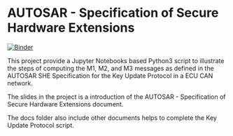 # AUTOSAR - Specification of Secure Hardware Extensions

[![Binder](https://mybinder.org/badge_logo.svg)](https://mybinder.org/v2/gh/yxh1126/secure-hardware-extensions/HEAD?filepath=script)

This project provide a Jupyter Notebooks based Python3 script to illustrate the steps of computing the M1, M2, and M3 messages as defined in the AUTOSAR SHE Specification for the Key Update Protocol in a ECU CAN network. 

The slides in the project is a introduction of the AUTOSAR - Specification of Secure Hardware Extensions document.

The docs folder also include other documents helps to complete the Key Update Protocol script.
